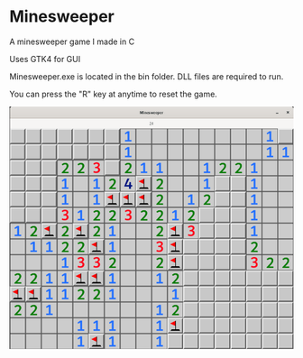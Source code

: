 # Minesweeper
<p>A minesweeper game I made in C<p>
<p>Uses GTK4 for GUI<p>
<p>Minesweeper.exe is located in the bin folder. DLL files are required to run.<p>
<p>You can press the "R" key at anytime to reset the game.<p>
<img src="./img/game.png" alt="">